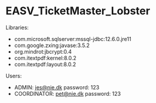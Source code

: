 # EASV_TicketMaster_Lobster

Libraries:
- com.microsoft.sqlserver:mssql-jdbc:12.6.0.jre11
- com.google.zxing:javase:3.5.2
- org.mindrot:jbcrypt:0.4
- com.itextpdf:kernel:8.0.2
- com.itextpdf:layout:8.0.2

Users:
- ADMIN: jes@nie.dk password: 123 
- COORDINATOR: pet@nie.dk password: 123

